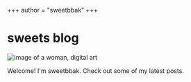 +++
author = "sweetbbak"
+++

# sweets blog

<img src="author.png" alt="image of a woman, digital art" style="display: block; margin-left: auto; margin-right: auto;">

Welcome! I'm sweetbbak. Check out some of my latest posts.
